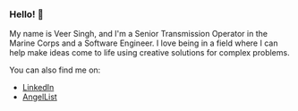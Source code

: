 ### Hello! 👋

My name is Veer Singh, and I'm a Senior Transmission Operator in the Marine Corps and a Software Engineer. I love being in a field where I can help make ideas come to life using creative solutions for complex problems.

You can also find me on:
- [LinkedIn](https://www.linkedin.com/in/veerkaran-singh-45b4a9190/)
- [AngelList](https://angel.co/u/veerkaran-singh)

<!--
**V3RS/v3rs** is a ✨ _special_ ✨ repository because its `README.md` (this file) appears on your GitHub profile.

Here are some ideas to get you started:

- 🔭 I’m currently working on ...
- 🌱 I’m currently learning ...
- 👯 I’m looking to collaborate on ...
- 🤔 I’m looking for help with ...
- 💬 Ask me about ...
- 📫 How to reach me: ...
- 😄 Pronouns: ...
- ⚡ Fun fact: ...
-->
